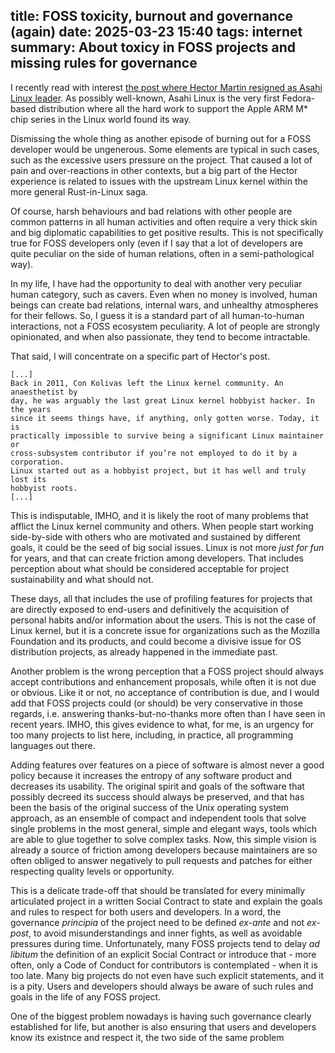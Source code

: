 title: FOSS toxicity, burnout and governance (again)
date: 2025-03-23 15:40
tags: internet
summary: About toxicy in FOSS projects and missing rules for governance
---

I recently read with interest [the post where Hector Martin resigned as Asahi
Linux leader](https://marcan.st/2025/02/resigning-as-asahi-linux-project-lead/).
As possibly well-known, Asahi Linux is the very first Fedora-based distribution
where all the hard work to support the Apple ARM M* chip series in the Linux
world found its way.

Dismissing the whole thing as another episode of burning out for a FOSS
developer would be ungenerous. Some elements are typical in such cases, such as
the excessive users pressure on the project. That caused a lot of pain and
over-reactions in other contexts, but a big part of the Hector experience is
related to issues with the upstream Linux kernel within the more general
Rust-in-Linux saga.

Of course, harsh behaviours and bad relations with other people are common
patterns in all human activities and often require a very thick skin and big
diplomatic capabilities to get positive results. This is not specifically true
for FOSS developers only (even if I say that a lot of developers are quite
peculiar on the side of human relations, often in a semi-pathological way).

In my life, I have had the opportunity to deal with another very peculiar human
category, such as cavers. Even when no money is involved, human beings can
create bad relations, internal wars, and unhealthy atmospheres for their
fellows. So, I guess it is a standard part of all human-to-human interactions,
not a FOSS ecosystem peculiarity. A lot of people are strongly opinionated, and
when also passionate, they tend to become intractable.

That said, I will concentrate on a specific part of Hector's post.

```
[...]
Back in 2011, Con Kolivas left the Linux kernel community. An anaesthetist by
day, he was arguably the last great Linux kernel hobbyist hacker. In the years
since it seems things have, if anything, only gotten worse. Today, it is
practically impossible to survive being a significant Linux maintainer or
cross-subsystem contributor if you’re not employed to do it by a corporation.
Linux started out as a hobbyist project, but it has well and truly lost its
hobbyist roots.
[...]
```

This is indisputable, IMHO, and it is likely the root of many problems that
afflict the Linux kernel community and others. When people start working
side-by-side with others who are motivated and sustained by different goals, it
could be the seed of big social issues. Linux is not more _just for fun_ for
years, and that can create friction among developers. That includes perception
about what should be considered acceptable for project sustainability and what
should not.

These days, all that includes the use of profiling features for projects that
are directly exposed to end-users and definitively the acquisition of personal
habits and/or information about the users. This is not the case of Linux kernel,
but it is a concrete issue for organizations such as the Mozilla Foundation and
its products, and could become a divisive issue for OS distribution projects, as
already happened in the immediate past.

Another problem is the wrong perception that a FOSS project should always accept
contributions and enhancement proposals, while often it is not due or obvious.
Like it or not, no acceptance of contribution is due, and I would add that FOSS
projects could (or should) be very conservative in those regards, i.e. answering
thanks-but-no-thanks more often than I have seen in recent years. IMHO, this
gives evidence to what, for me, is an urgency for too many projects to list
here, including, in practice, all programming languages out there.

Adding features over features on a piece of software is almost never a good
policy because it increases the entropy of any software product and decreases
its usability. The original spirit and goals of the software that possibly
decreed its success should always be preserved, and that has been the basis of
the original success of the Unix operating system approach, as an ensemble of
compact and independent tools that solve single problems in the most general,
simple and elegant ways, tools which are able to glue together to solve complex
tasks.
Now, this simple vision is already a source of friction among developers because
maintainers are so often obliged to answer negatively to pull requests and
patches for either respecting quality levels or opportunity.

This is a delicate trade-off that should be translated for every minimally
articulated project in a written Social Contract to state and explain the goals
and rules to respect for both users and developers. In a word, the governance
_principia_ of the project need to be defined _ex-ante_ and not _ex-post_, to
avoid misunderstandings and inner fights, as well as avoidable pressures during
time. Unfortunately, many FOSS projects tend to delay _ad libitum_ the
definition of an explicit Social Contract or introduce that - more often, only a
Code of Conduct for contributors is contemplated - when it is too late. Many big
projects do not even have such explicit statements, and it is a pity. Users and
developers should always be aware of such rules and goals in the life of any
FOSS project.

One of the biggest problem nowadays is having such governance clearly
established for life, but another is also ensuring that users and developers know its
existnce and respect it, the two side of the same problem

